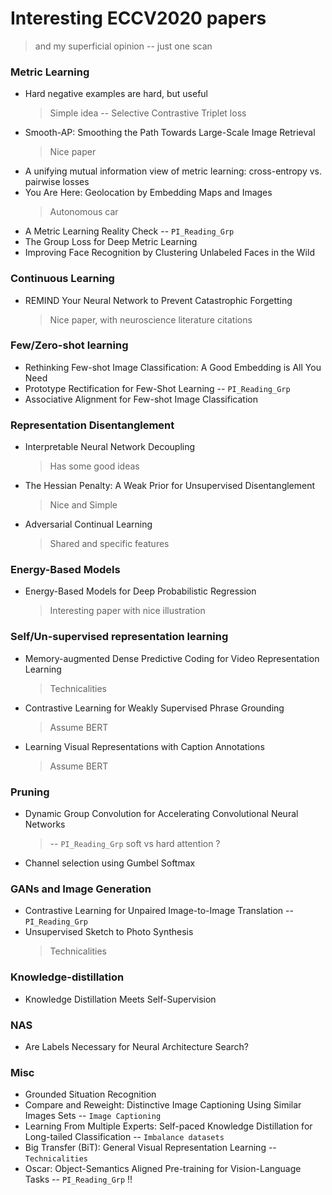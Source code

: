 # Interesting ECCV2020 papers
> and my superficial opinion -- just one scan


### Metric Learning
* Hard negative examples are hard, but useful
	> Simple idea -- Selective Contrastive Triplet loss 
* Smooth-AP: Smoothing the Path Towards Large-Scale Image Retrieval 
	> Nice paper
* A unifying mutual information view of metric learning: cross-entropy vs. pairwise losses	
* You Are Here: Geolocation by Embedding Maps and Images
	> Autonomous car
* A Metric Learning Reality Check -- `PI_Reading_Grp`
* The Group Loss for Deep Metric Learning 
* Improving Face Recognition by Clustering Unlabeled Faces in the Wild


### Continuous Learning
* REMIND Your Neural Network to Prevent Catastrophic Forgetting 
	> Nice paper, with neuroscience literature citations

### Few/Zero-shot learning
* Rethinking Few-shot Image Classification: A Good Embedding is All You Need
* Prototype Rectification for Few-Shot Learning -- `PI_Reading_Grp`
* Associative Alignment for Few-shot Image Classification

### Representation Disentanglement
* Interpretable Neural Network Decoupling
	> Has some good ideas
* The Hessian Penalty: A Weak Prior for Unsupervised Disentanglement
	> Nice and Simple
* Adversarial Continual Learning
	> Shared and specific features


### Energy-Based Models
* Energy-Based Models for Deep Probabilistic Regression
	> Interesting paper with nice illustration
	
### Self/Un-supervised representation learning
* Memory-augmented Dense Predictive Coding for Video Representation Learning 
	> Technicalities
* Contrastive Learning for Weakly Supervised Phrase Grounding 
	> Assume BERT
* Learning Visual Representations with Caption Annotations 
	> Assume BERT
	
### Pruning
* Dynamic Group Convolution for Accelerating Convolutional Neural Networks
	> -- `PI_Reading_Grp` soft vs hard attention ?
* Channel selection using Gumbel Softmax 

### GANs and Image Generation
* Contrastive Learning for Unpaired Image-to-Image Translation -- `PI_Reading_Grp`
* Unsupervised Sketch to Photo Synthesis
	> Technicalities
### Knowledge-distillation
* Knowledge Distillation Meets Self-Supervision 

### NAS
* Are Labels Necessary for Neural Architecture Search?

### Misc
* Grounded Situation Recognition
* Compare and Reweight: Distinctive Image Captioning Using Similar Images Sets -- `Image Captioning`
* Learning From Multiple Experts: Self-paced Knowledge Distillation for Long-tailed Classification -- `Imbalance datasets`
* Big Transfer (BiT): General Visual Representation Learning  -- `Technicalities`
* Oscar: Object-Semantics Aligned Pre-training for Vision-Language Tasks -- `PI_Reading_Grp` !!